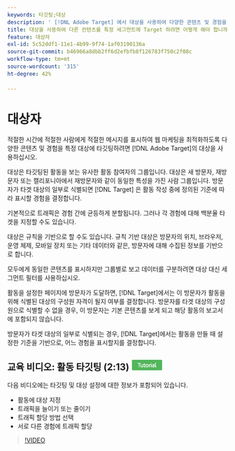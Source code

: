 ```yaml
---
keywords: 타깃팅;대상
description: ' [!DNL Adobe Target] 에서 대상을 사용하여 다양한 콘텐츠 및 경험을 특정 대상에 타깃팅하여 웹 마케팅 활동을 최적화하는 방법을 알아봅니다.'
title: 대상을 사용하여 다른 컨텐츠를 특정 세그먼트에 Target 하려면 어떻게 해야 합니까?
feature: 대상자
exl-id: 5c52ddf1-11e1-4b99-9f74-1af03190136a
source-git-commit: b46966a8dbb2ff6d2efbfb8f126783f750c2f08c
workflow-type: tm+mt
source-wordcount: '315'
ht-degree: 42%

---
```


# 대상자

적절한 시간에 적절한 사람에게 적절한 메시지를 표시하여 웹 마케팅을 최적화하도록 다양한 콘텐츠 및 경험을 특정 대상에 타깃팅하려면 [!DNL Adobe Target]의 대상을 사용하십시오.

대상은 타깃팅된 활동을 보는 유사한 활동 참여자의 그룹입니다. 대상은 새 방문자, 재방문자 또는 캘리포니아에서 재방문자와 같이 동일한 특성을 가진 사람 그룹입니다. 방문자가 타겟 대상의 일부로 식별되면 [!DNL Target] 은 활동 작성 중에 정의된 기준에 따라 표시할 경험을 결정합니다.

기본적으로 트래픽은 경험 간에 균등하게 분할됩니다. 그러나 각 경험에 대해 백분율 타겟을 지정할 수도 있습니다.

대상은 규칙을 기반으로 할 수도 있습니다. 규칙 기반 대상은 방문자의 위치, 브라우저, 운영 체제, 모바일 장치 또는 기타 데이터와 같은, 방문자에 대해 수집된 정보를 기반으로 합니다.

모두에게 동일한 콘텐츠를 표시하지만 그룹별로 보고 데이터를 구분하려면 대상 대신 세그먼트 필터를 사용하십시오.

활동을 설정한 페이지에 방문자가 도달하면, [!DNL Target]에서는 이 방문자가 활동을 위해 식별된 대상의 구성원 자격이 될지 여부를 결정합니다. 방문자를 타겟 대상의 구성원으로 식별할 수 없을 경우, 이 방문자는 기본 콘텐츠를 보게 되고 해당 활동의 보고서에 포함되지 않습니다.

방문자가 타겟 대상의 일부로 식별되는 경우, [!DNL Target]에서는 활동을 만들 때 설정한 기준을 기반으로, 어느 경험을 표시할지를 결정합니다.

## 교육 비디오: 활동 타깃팅 (2:13) ![자습서 배지](/help/assets/tutorial.png)

다음 비디오에는 타깃팅 및 대상 설정에 대한 정보가 포함되어 있습니다.

* 활동에 대상 지정
* 트래픽을 늘이기 또는 줄이기
* 트래픽 할당 방법 선택
* 서로 다른 경험에 트래픽 할당

>[!VIDEO](https://video.tv.adobe.com/v/17385)
